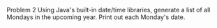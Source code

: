 Problem 2
Using Java's built-in date/time libraries, generate a list of all Mondays in the upcoming year. Print out each Monday's
date.              